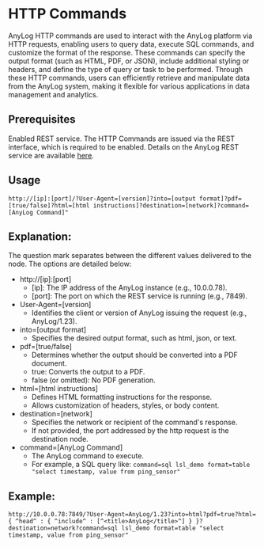 # HTTP Commands

AnyLog HTTP commands are used to interact with the AnyLog platform via HTTP requests, enabling users to query data, 
execute SQL commands, and customize the format of the response. 
These commands can specify the output format (such as HTML, PDF, or JSON), include additional styling or headers, 
and define the type of query or task to be performed. Through these HTTP commands, 
users can efficiently retrieve and manipulate data from the AnyLog system, 
making it flexible for various applications in data management and analytics.

## Prerequisites
Enabled REST service. The HTTP Commands are issued via the REST interface, which is required to be enabled. 
Details on the AnyLog REST service are available [here](anylog%20commands.md#rest-command).

## Usage

```anylog
http://[ip]:[port]/?User-Agent=[version]?into=[output format]?pdf=[true/false]?html=[html instructions]?destination=[network]?command=[AnyLog Command]"
```

## Explanation:
The question mark separates between the different values delivered to the node. The options are detailed below:

* http://[ip]:[port]
  * [ip]: The IP address of the AnyLog instance (e.g., 10.0.0.78).
  * [port]: The port on which the REST service is running (e.g., 7849).
* User-Agent=[version]
  * Identifies the client or version of AnyLog issuing the request (e.g., AnyLog/1.23).
* into=[output format]
  * Specifies the desired output format, such as html, json, or text.
* pdf=[true/false]
  * Determines whether the output should be converted into a PDF document.
  * true: Converts the output to a PDF.
  * false (or omitted): No PDF generation.
* html=[html instructions]
  * Defines HTML formatting instructions for the response.
  * Allows customization of headers, styles, or body content.
* destination=[network]
  * Specifies the network or recipient of the command's response.
  * If not provided, the port addressed by the http request is the destination node.
* command=[AnyLog Command]
  * The AnyLog command to execute.
  * For example, a SQL query like: ```command=sql lsl_demo format=table "select timestamp, value from ping_sensor"```

## Example:
```anglog
http://10.0.0.78:7849/?User-Agent=AnyLog/1.23?into=html?pdf=true?html={ ^head^ : { ^include^ : [^<title>AnyLog</title>^] } }?destination=network?command=sql lsl_demo format=table "select timestamp, value from ping_sensor"
```
